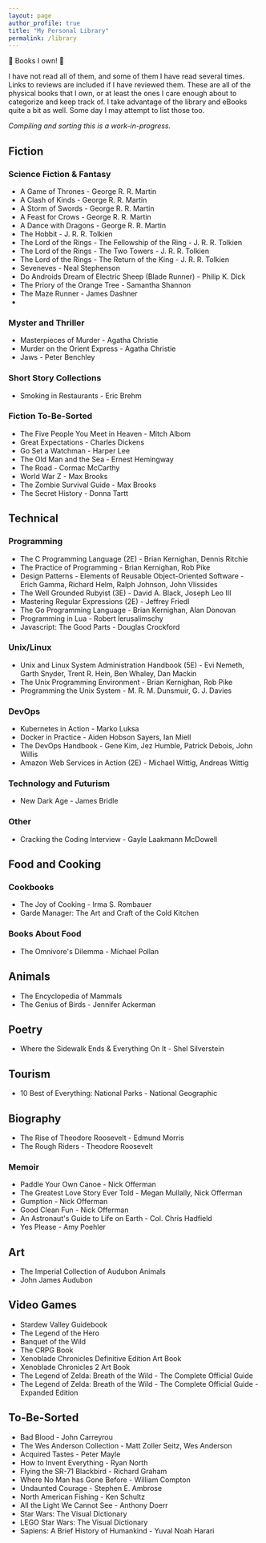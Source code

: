 ```yaml
---
layout: page
author_profile: true
title: "My Personal Library"
permalink: /library
---
```


:book: Books I own! :book:

I have not read all of them, and some of them I have read several times. Links
to reviews are included if I have reviewed them. These are all of the physical
books that I own, or at least the ones I care enough about to categorize and
keep track of. I take advantage of the library and eBooks quite a bit as well.
Some day I may attempt to list those too.


*Compiling and sorting this is a work-in-progress.*

## Fiction

### Science Fiction & Fantasy

- A Game of Thrones - George R. R. Martin
- A Clash of Kinds - George R. R. Martin
- A Storm of Swords - George R. R. Martin
- A Feast for Crows - George R. R. Martin
- A Dance with Dragons - George R. R. Martin
- The Hobbit - J. R. R. Tolkien
- The Lord of the Rings - The Fellowship of the Ring - J. R. R. Tolkien
- The Lord of the Rings - The Two Towers - J. R. R. Tolkien
- The Lord of the Rings - The Return of the King - J. R. R. Tolkien
- Seveneves - Neal Stephenson
- Do Androids Dream of Electric Sheep (Blade Runner) - Philip K. Dick
- The Priory of the Orange Tree - Samantha Shannon
- The Maze Runner - James Dashner
-

### Myster and Thriller

- Masterpieces of Murder - Agatha Christie
- Murder on the Orient Express - Agatha Christie
- Jaws - Peter Benchley

### Short Story Collections

- Smoking in Restaurants - Eric Brehm

### Fiction To-Be-Sorted

- The Five People You Meet in Heaven - Mitch Albom
- Great Expectations - Charles Dickens
- Go Set a Watchman - Harper Lee
- The Old Man and the Sea - Ernest Hemingway
- The Road - Cormac McCarthy
- World War Z - Max Brooks
- The Zombie Survival Guide - Max Brooks
- The Secret History - Donna Tartt

## Technical

### Programming

- The C Programming Language (2E) - Brian Kernighan, Dennis Ritchie
- The Practice of Programming - Brian Kernighan, Rob Pike
- Design Patterns - Elements of Reusable Object-Oriented Software - Erich
  Gamma, Richard Helm, Ralph Johnson, John Vlissides
- The Well Grounded Rubyist (3E) - David A. Black, Joseph Leo III
- Mastering Regular Expressions (2E) - Jeffrey Friedl
- The Go Programming Language - Brian Kernighan, Alan Donovan
- Programming in Lua - Robert lerusalimschy
- Javascript: The Good Parts - Douglas Crockford

### Unix/Linux

- Unix and Linux System Administration Handbook (5E) - Evi Nemeth, Garth
  Snyder, Trent R. Hein, Ben Whaley, Dan Mackin
- The Unix Programming Environment - Brian Kernighan, Rob Pike
- Programming the Unix System - M. R. M. Dunsmuir, G. J. Davies

### DevOps

- Kubernetes in Action - Marko Luksa
- Docker in Practice - Aiden Hobson Sayers, Ian Miell
- The DevOps Handbook - Gene Kim, Jez Humble, Patrick Debois, John Willis
- Amazon Web Services in Action (2E) - Michael Wittig, Andreas Wittig

### Technology and Futurism

- New Dark Age - James Bridle

### Other

- Cracking the Coding Interview - Gayle Laakmann McDowell

## Food and Cooking

### Cookbooks

- The Joy of Cooking - Irma S. Rombauer
- Garde Manager: The Art and Craft of the Cold Kitchen

### Books About Food

- The Omnivore's Dilemma - Michael Pollan

## Animals

- The Encyclopedia of Mammals
- The Genius of Birds - Jennifer Ackerman

## Poetry

- Where the Sidewalk Ends & Everything On It - Shel Silverstein

## Tourism

- 10 Best of Everything: National Parks - National Geographic

## Biography

- The Rise of Theodore Roosevelt - Edmund Morris
- The Rough Riders - Theodore Roosevelt

### Memoir

- Paddle Your Own Canoe - Nick Offerman
- The Greatest Love Story Ever Told - Megan Mullally, Nick Offerman
- Gumption - Nick Offerman
- Good Clean Fun - Nick Offerman
- An Astronaut's Guide to Life on Earth - Col. Chris Hadfield
- Yes Please - Amy Poehler

## Art

- The Imperial Collection of Audubon Animals
- John James Audubon

## Video Games
- Stardew Valley Guidebook
- The Legend of the Hero
- Banquet of the Wild
- The CRPG Book
- Xenoblade Chronicles Definitive Edition Art Book
- Xenoblade Chronicles 2 Art Book
- The Legend of Zelda: Breath of the Wild - The Complete Official Guide
- The Legend of Zelda: Breath of the Wild - The Complete Official Guide - Expanded Edition

## To-Be-Sorted

- Bad Blood - John Carreyrou
- The Wes Anderson Collection - Matt Zoller Seitz, Wes Anderson
- Acquired Tastes - Peter Mayle
- How to Invent Everything - Ryan North
- Flying the SR-71 Blackbird - Richard Graham
- Where No Man has Gone Before - William Compton
- Undaunted Courage - Stephen E. Ambrose
- North American Fishing - Ken Schultz
- All the Light We Cannot See - Anthony Doerr
- Star Wars: The Visual Dictionary
- LEGO Star Wars: The Visual Dictionary
- Sapiens: A Brief History of Humankind - Yuval Noah Harari
